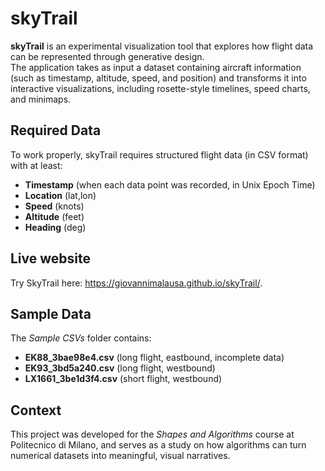 # skyTrail

**skyTrail** is an experimental visualization tool that explores how flight data can be represented through generative design.  
The application takes as input a dataset containing aircraft information (such as timestamp, altitude, speed, and position) and transforms it into interactive visualizations, including rosette-style timelines, speed charts, and minimaps.

## Required Data

To work properly, skyTrail requires structured flight data (in CSV format) with at least:

- **Timestamp** (when each data point was recorded, in Unix Epoch Time)
- **Location** (lat,lon)
- **Speed** (knots)
- **Altitude** (feet)
- **Heading** (deg)

## Live website

Try SkyTrail here: https://giovannimalausa.github.io/skyTrail/.

## Sample Data

The _Sample CSVs_ folder contains:

- **EK88_3bae98e4.csv** (long flight, eastbound, incomplete data)
- **EK93_3bd5a240.csv** (long flight, westbound)
- **LX1661_3be1d3f4.csv** (short flight, westbound)

## Context

This project was developed for the _Shapes and Algorithms_ course at Politecnico di Milano, and serves as a study on how algorithms can turn numerical datasets into meaningful, visual narratives.
